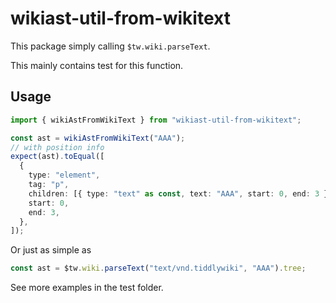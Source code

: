# wikiast-util-from-wikitext

This package simply calling `$tw.wiki.parseText`.

This mainly contains test for this function.

## Usage

```ts
import { wikiAstFromWikiText } from "wikiast-util-from-wikitext";

const ast = wikiAstFromWikiText("AAA");
// with position info
expect(ast).toEqual([
  {
    type: "element",
    tag: "p",
    children: [{ type: "text" as const, text: "AAA", start: 0, end: 3 }],
    start: 0,
    end: 3,
  },
]);
```

Or just as simple as

```ts
const ast = $tw.wiki.parseText("text/vnd.tiddlywiki", "AAA").tree;
```

See more examples in the test folder.
